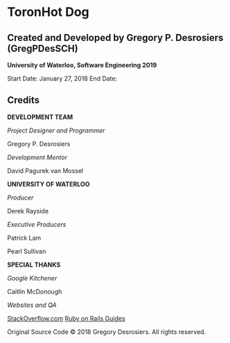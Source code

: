 # ToronHot Dog

## Created and Developed by Gregory P. Desrosiers (GregPDesSCH)
**University of Waterloo, Software Engineering 2019**

Start Date: January 27, 2018
End Date:

## Credits


**DEVELOPMENT TEAM**

*Project Designer and Programmer*

Gregory P. Desrosiers


*Development Mentor*

David Pagurek van Mossel



**UNIVERSITY OF WATERLOO**

*Producer*

Derek Rayside


*Executive Producers*

Patrick Lam

Pearl Sullivan




**SPECIAL THANKS**

*Google Kitchener*

Caitlin McDonough

*Websites and QA*

[StackOverflow.com](https://stackoverflow.com/)
[Ruby on Rails Guides](http://guides.rubyonrails.org)




Original Source Code © 2018 Gregory Desrosiers. All rights reserved.
